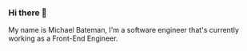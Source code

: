 ### Hi there 👋

My name is Michael Bateman, I'm a software engineer that's currently working as a Front-End Engineer.
